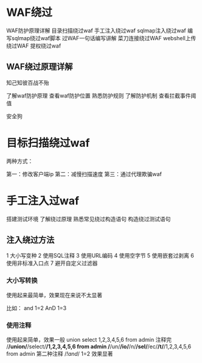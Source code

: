 # WAF绕过

WAF防护原理详解
目录扫描绕过waf
手工注入绕过waf
sqlmap注入绕过waf
编写sqlmap绕过waf脚本
过WAF一句话编写讲解
菜刀连接绕过WAF
webshell上传绕过WAF
提权绕过waf

## WAF绕过原理详解

知己知彼百战不殆

了解waf防护原理
查看waf防护位置
熟悉防护规则
了解防护机制
查看拦截事件阈值

安全狗

# 目标扫描绕过waf

两种方式：

第一：修改客户端ip
第二：减慢扫描速度
第三：通过代理欺骗waf

# 手工注入过waf

搭建测试环境
了解绕过原理
熟悉常见绕过构造语句
构造绕过测试语句

## 注入绕过方法

1 大小写变种
2 使用SQL注释
3 使用URL编码
4 使用空字节
5 使用嵌套过剥离
6 使用非标准入口点
7 避开自定义过滤器

### 大小写转换

使用起来最简单，效果现在来说不太显著

比如：
and 1=2
AnD 1=3

### 使用注释

使用起来简单，效果一般
union select 1,2,3,4,5,6 from admin
注释完
/**/union/**/select/**/1,2,3,4,5,6 from admin
/**/un/**/io/**/n/**/sel/**/ec/**/t/**/1,2,3,4,5,6 from admin
第二种注释
/*!and*/ 1=2 效果显著

